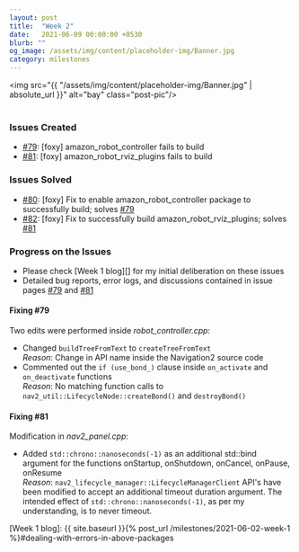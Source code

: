 ```yaml
---
layout: post
title:  "Week 2"
date:   2021-06-09 00:00:00 +0530
blurb: ""
og_image: /assets/img/content/placeholder-img/Banner.jpg
category: milestones
---
```


<img src="{{ "/assets/img/content/placeholder-img/Banner.jpg" | absolute_url }}" alt="bay" class="post-pic"/>
<br />
<br />


### Issues Created
- [#79][]: [foxy] amazon_robot_controller fails to build
- [#81][]: [foxy] amazon_robot_rviz_plugins fails to build


### Issues Solved
- [#80][]: [foxy] Fix to enable amazon_robot_controller package to successfully build; solves [#79][]
- [#82][]: [foxy] Fix to successfully build amazon_robot_rviz_plugins; solves [#81][]


### Progress on the Issues
- Please check [Week 1 blog][] for my initial deliberation on these issues
- Detailed bug reports, error logs, and discussions contained in issue pages [#79][] and [#81][]

#### Fixing #79
Two edits were performed inside *robot_controller.cpp*:

- Changed `buildTreeFromText` to `createTreeFromText`  
*Reason*: Change in API name inside the Navigation2 source code
- Commented out the `if (use_bond_)` clause inside `on_activate` and `on_deactivate` functions  
*Reason*: No matching function calls to `nav2_util::LifecycleNode::createBond()` and `destroyBond()`

#### Fixing #81
Modification in *nav2_panel.cpp*:

- Added `std::chrono::nanoseconds(-1)` as an additional std::bind argument for the functions onStartup, onShutdown, onCancel, onPause, onResume  
*Reason*: `nav2_lifecycle_manager::LifecycleManagerClient` API's have been modified to accept an additional timeout duration argument. The intended effect of `std::chrono::nanoseconds(-1)`, as per my understanding, is to never timeout.



[#79]: https://github.com/JdeRobot/CustomRobots/issues/79 "Issue #79"
[#81]: https://github.com/JdeRobot/CustomRobots/issues/81 "Issue #81"
[#80]: https://github.com/JdeRobot/CustomRobots/pull/80 "Pull request #80"
[#82]: https://github.com/JdeRobot/CustomRobots/pull/82 "Pull request #82"


[Week 1 blog]: {{ site.baseurl }}{% post_url /milestones/2021-06-02-week-1 %}#dealing-with-errors-in-above-packages